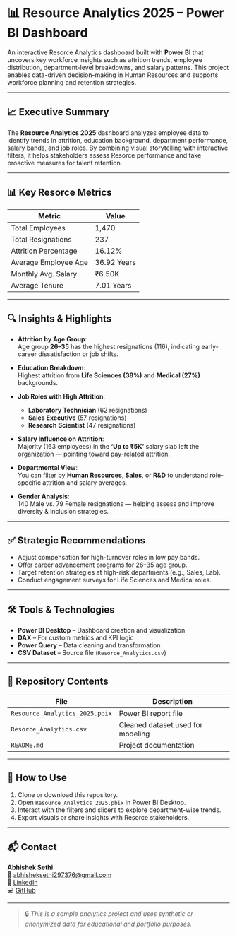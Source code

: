 # 📊 Resource Analytics 2025 – Power BI Dashboard

An interactive Resorce Analytics dashboard built with **Power BI** that uncovers key workforce insights such as attrition trends, employee distribution, department-level breakdowns, and salary patterns. This project enables data-driven decision-making in Human Resources and supports workforce planning and retention strategies.

---

## 📈 Executive Summary

The **Resource Analytics 2025** dashboard analyzes employee data to identify trends in attrition, education background, department performance, salary bands, and job roles. By combining visual storytelling with interactive filters, it helps stakeholders assess Resorce performance and take proactive measures for talent retention.

---

## 📊 Key Resorce Metrics

| Metric                     | Value        |
|---------------------------|--------------|
| Total Employees           | 1,470        |
| Total Resignations        | 237          |
| Attrition Percentage      | 16.12%       |
| Average Employee Age      | 36.92 Years  |
| Monthly Avg. Salary       | ₹6.50K       |
| Average Tenure            | 7.01 Years   |

---

## 🔍 Insights & Highlights

- **Attrition by Age Group**:  
  Age group **26–35** has the highest resignations (116), indicating early-career dissatisfaction or job shifts.

- **Education Breakdown**:  
  Highest attrition from **Life Sciences (38%)** and **Medical (27%)** backgrounds.

- **Job Roles with High Attrition**:  
  - **Laboratory Technician** (62 resignations)  
  - **Sales Executive** (57 resignations)  
  - **Research Scientist** (47 resignations)

- **Salary Influence on Attrition**:  
  Majority (163 employees) in the **‘Up to ₹5K’** salary slab left the organization — pointing toward pay-related attrition.

- **Departmental View**:  
  You can filter by **Human Resources**, **Sales**, or **R&D** to understand role-specific attrition and salary averages.

- **Gender Analysis**:  
  140 Male vs. 79 Female resignations — helping assess and improve diversity & inclusion strategies.

---

## ✅ Strategic Recommendations

- Adjust compensation for high-turnover roles in low pay bands.
- Offer career advancement programs for 26–35 age group.
- Target retention strategies at high-risk departments (e.g., Sales, Lab).
- Conduct engagement surveys for Life Sciences and Medical roles.

---

## 🛠️ Tools & Technologies

- **Power BI Desktop** – Dashboard creation and visualization  
- **DAX** – For custom metrics and KPI logic  
- **Power Query** – Data cleaning and transformation  
- **CSV Dataset** – Source file (`Resorce_Analytics.csv`)

---

## 📂 Repository Contents

| File                       | Description                          |
|----------------------------|--------------------------------------|
| `Resource_Analytics_2025.pbix` | Power BI report file               |
| `Resorce_Analytics.csv`         | Cleaned dataset used for modeling     |
| `README.md`                | Project documentation                |

---

## 🚀 How to Use

1. Clone or download this repository.
2. Open `Resource_Analytics_2025.pbix` in Power BI Desktop.
3. Interact with the filters and slicers to explore department-wise trends.
4. Export visuals or share insights with Resorce stakeholders.

---

## 📬 Contact

**Abhishek Sethi**  
📧 abhisheksethi297376@gmail.com  
🔗 [LinkedIn](https://www.linkedin.com/in/asethi297)  
💻 [GitHub](https://github.com/297Abhishek)

---

> 🔒 *This is a sample analytics project and uses synthetic or anonymized data for educational and portfolio purposes.*
